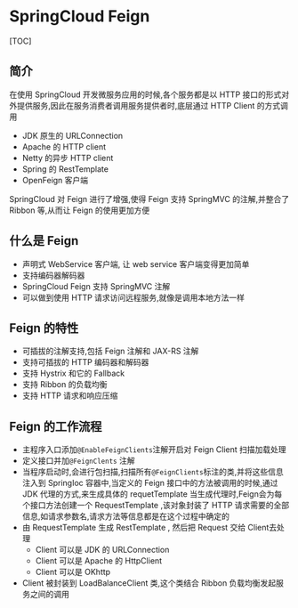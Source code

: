 # SpringCloud Feign

[TOC]

## 简介

在使用 SpringCloud 开发微服务应用的时候,各个服务都是以 HTTP 接口的形式对外提供服务,因此在服务消费者调用服务提供者时,底层通过 HTTP Client 的方式调用

- JDK 原生的 URLConnection
- Apache 的 HTTP client
- Netty 的异步 HTTP client
- Spring 的 RestTemplate
- OpenFeign 客户端

SpringCloud 对 Feign 进行了增强,使得 Feign 支持 SpringMVC 的注解,并整合了 Ribbon 等,从而让 Feign 的使用更加方便

## 什么是 Feign

- 声明式 WebService 客户端, 让 web service 客户端变得更加简单
- 支持编码器解码器
- SpringCloud Feign 支持 SpringMVC 注解
- 可以做到使用 HTTP 请求访问远程服务,就像是调用本地方法一样

## Feign 的特性

- 可插拔的注解支持,包括 Feign 注解和 JAX-RS 注解
- 支持可插拔的 HTTP 编码器和解码器
- 支持 Hystrix 和它的 Fallback
- 支持 Ribbon 的负载均衡
- 支持 HTTP 请求和响应压缩

## Feign 的工作流程

- 主程序入口添加`@EnableFeignClients`注解开启对 Feign Client 扫描加载处理
- 定义接口并加`@FeignClents` 注解
- 当程序启动时,会进行包扫描,扫描所有`@FeignClients`标注的类,并将这些信息注入到 SpringIoc 容器中,当定义的 Feign 接口中的方法被调用的时候,通过 JDK 代理的方式,来生成具体的 requetTemplate 当生成代理时,Feign会为每个接口方法创建一个 RequestTemplate ,该对象封装了 HTTP 请求需要的全部信息,如请求参数名,请求方法等信息都是在这个过程中确定的
- 由 RequestTemplate 生成 RestTemplate , 然后把 Request 交给 Client去处理
  - Client 可以是 JDK 的 URLConnection
  - Client 可以是 Apache  的 HttpClient
  - Client 可以是 OKhttp
- Client 被封装到 LoadBalanceClient 类,这个类结合 Ribbon 负载均衡发起服务之间的调用























